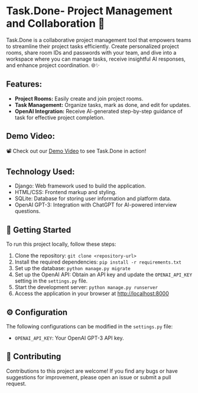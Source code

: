 # Task.Done- Project Management and Collaboration 🚀

Task.Done is a collaborative project management tool that empowers teams to streamline their project tasks efficiently. Create personalized project rooms, share room IDs and passwords with your team, and dive into a workspace where you can manage tasks, receive insightful AI responses, and enhance project coordination. 🌐✨

## Features:
- **Project Rooms:** Easily create and join project rooms.
- **Task Management:** Organize tasks, mark as done, and edit for updates.
- **OpenAI Integration:** Receive AI-generated step-by-step guidance of task for effective project completion.

## Demo Video:
📽️ Check out our [Demo Video](<https://www.canva.com/design/DAF6D0-ZWeQ/EAPw7wjs_LJY1qWfckNBmA/watch?utm_content=DAF6D0-ZWeQ&utm_campaign=designshare&utm_medium=link&utm_source=editor>) to see Task.Done in action!

## Technology Used:
- Django: Web framework used to build the application.
- HTML/CSS: Frontend markup and styling.
- SQLite: Database for storing user information and platform data.
- OpenAI GPT-3: Integration with ChatGPT for AI-powered interview questions.

   
## 🚀 Getting Started

To run this project locally, follow these steps:

1. Clone the repository: `git clone <repository-url>`
2. Install the required dependencies: `pip install -r requirements.txt`
3. Set up the database: `python manage.py migrate`
4. Set up the OpenAI API: Obtain an API key and update the `OPENAI_API_KEY` setting in the `settings.py` file.
5. Start the development server: `python manage.py runserver`
6. Access the application in your browser at [http://localhost:8000](http://localhost:8000)

## ⚙️ Configuration

The following configurations can be modified in the `settings.py` file:

- `OPENAI_API_KEY`: Your OpenAI GPT-3 API key.

## 🤝 Contributing

Contributions to this project are welcome! If you find any bugs or have suggestions for improvement, please open an issue or submit a pull request.
